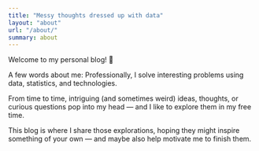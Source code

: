 ```yaml
---
title: "Messy thoughts dressed up with data"
layout: "about"
url: "/about/"
summary: about
---
```


Welcome to my personal blog! 👋 

A few words about me: Professionally, I solve interesting problems using data, statistics, and technologies.

From time to time, intriguing (and sometimes weird) ideas, thoughts, or curious questions pop into my head — and I like to explore them in my free time.

This blog is where I share those explorations, hoping they might inspire something of your own — and maybe also help motivate me to finish them.
